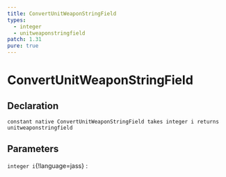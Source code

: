 ```yaml
---
title: ConvertUnitWeaponStringField
types:
  - integer
  - unitweaponstringfield
patch: 1.31
pure: true
---
```


# ConvertUnitWeaponStringField

## Declaration

```jass
constant native ConvertUnitWeaponStringField takes integer i returns unitweaponstringfield
```

## Parameters
`integer i`{!language=jass}
: 
